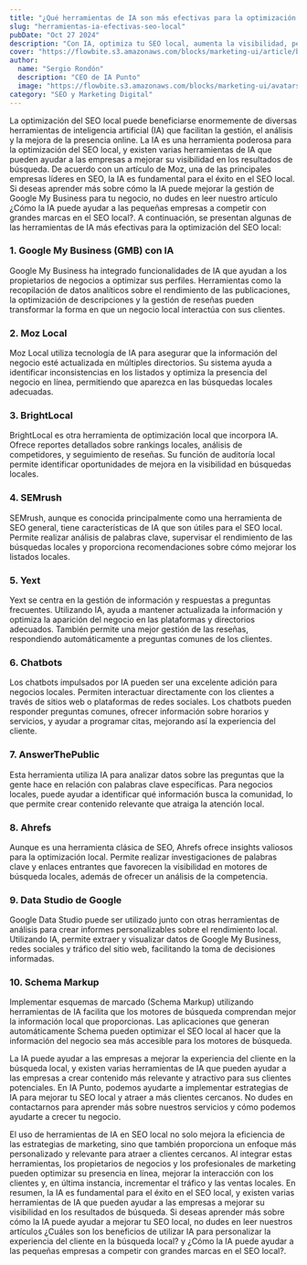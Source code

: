 ```yaml
---
title: "¿Qué herramientas de IA son más efectivas para la optimización del SEO local?"
slug: "herramientas-ia-efectivas-seo-local"
pubDate: "Oct 27 2024"
description: "Con IA, optimiza tu SEO local, aumenta la visibilidad, personaliza la experiencia y atrae clientes cercanos a tu negocio."
cover: "https://flowbite.s3.amazonaws.com/blocks/marketing-ui/article/blog-2.png"
author:
  name: "Sergio Rondón"
  description: "CEO de IA Punto"
  image: "https://flowbite.s3.amazonaws.com/blocks/marketing-ui/avatars/jese-leos.png"
category: "SEO y Marketing Digital"
---
```


La optimización del SEO local puede beneficiarse enormemente de diversas herramientas de inteligencia artificial (IA) que facilitan la gestión, el análisis y la mejora de la presencia online.
La IA es una herramienta poderosa para la optimización del SEO local, y existen varias herramientas de IA que pueden ayudar a las empresas a mejorar su visibilidad en los resultados de búsqueda. De acuerdo con un artículo de Moz, una de las principales empresas líderes en SEO, la IA es fundamental para el éxito en el SEO local. Si deseas aprender más sobre cómo la IA puede mejorar la gestión de Google My Business para tu negocio, no dudes en leer nuestro artículo ¿Cómo la IA puede ayudar a las pequeñas empresas a competir con grandes marcas en el SEO local?.
A continuación, se presentan algunas de las herramientas de IA más efectivas para la optimización del SEO local:

### 1. **Google My Business (GMB) con IA**

Google My Business ha integrado funcionalidades de IA que ayudan a los propietarios de negocios a optimizar sus perfiles. Herramientas como la recopilación de datos analíticos sobre el rendimiento de las publicaciones, la optimización de descripciones y la gestión de reseñas pueden transformar la forma en que un negocio local interactúa con sus clientes.

### 2. **Moz Local**

Moz Local utiliza tecnología de IA para asegurar que la información del negocio esté actualizada en múltiples directorios. Su sistema ayuda a identificar inconsistencias en los listados y optimiza la presencia del negocio en línea, permitiendo que aparezca en las búsquedas locales adecuadas.

### 3. **BrightLocal**

BrightLocal es otra herramienta de optimización local que incorpora IA. Ofrece reportes detallados sobre rankings locales, análisis de competidores, y seguimiento de reseñas. Su función de auditoría local permite identificar oportunidades de mejora en la visibilidad en búsquedas locales.

### 4. **SEMrush**

SEMrush, aunque es conocida principalmente como una herramienta de SEO general, tiene características de IA que son útiles para el SEO local. Permite realizar análisis de palabras clave, supervisar el rendimiento de las búsquedas locales y proporciona recomendaciones sobre cómo mejorar los listados locales.

### 5. **Yext**

Yext se centra en la gestión de información y respuestas a preguntas frecuentes. Utilizando IA, ayuda a mantener actualizada la información y optimiza la aparición del negocio en las plataformas y directorios adecuados. También permite una mejor gestión de las reseñas, respondiendo automáticamente a preguntas comunes de los clientes.

### 6. **Chatbots**

Los chatbots impulsados por IA pueden ser una excelente adición para negocios locales. Permiten interactuar directamente con los clientes a través de sitios web o plataformas de redes sociales. Los chatbots pueden responder preguntas comunes, ofrecer información sobre horarios y servicios, y ayudar a programar citas, mejorando así la experiencia del cliente.

### 7. **AnswerThePublic**

Esta herramienta utiliza IA para analizar datos sobre las preguntas que la gente hace en relación con palabras clave específicas. Para negocios locales, puede ayudar a identificar qué información busca la comunidad, lo que permite crear contenido relevante que atraiga la atención local.

### 8. **Ahrefs**

Aunque es una herramienta clásica de SEO, Ahrefs ofrece insights valiosos para la optimización local. Permite realizar investigaciones de palabras clave y enlaces entrantes que favorecen la visibilidad en motores de búsqueda locales, además de ofrecer un análisis de la competencia.

### 9. **Data Studio de Google**

Google Data Studio puede ser utilizado junto con otras herramientas de análisis para crear informes personalizables sobre el rendimiento local. Utilizando IA, permite extraer y visualizar datos de Google My Business, redes sociales y tráfico del sitio web, facilitando la toma de decisiones informadas.

### 10. **Schema Markup**

Implementar esquemas de marcado (Schema Markup) utilizando herramientas de IA facilita que los motores de búsqueda comprendan mejor la información local que proporcionas. Las aplicaciones que generan automáticamente Schema pueden optimizar el SEO local al hacer que la información del negocio sea más accesible para los motores de búsqueda.

La IA puede ayudar a las empresas a mejorar la experiencia del cliente en la búsqueda local, y existen varias herramientas de IA que pueden ayudar a las empresas a crear contenido más relevante y atractivo para sus clientes potenciales. En IA Punto, podemos ayudarte a implementar estrategias de IA para mejorar tu SEO local y atraer a más clientes cercanos. No dudes en contactarnos para aprender más sobre nuestros servicios y cómo podemos ayudarte a crecer tu negocio.

El uso de herramientas de IA en SEO local no solo mejora la eficiencia de las estrategias de marketing, sino que también proporciona un enfoque más personalizado y relevante para atraer a clientes cercanos. Al integrar estas herramientas, los propietarios de negocios y los profesionales de marketing pueden optimizar su presencia en línea, mejorar la interacción con los clientes y, en última instancia, incrementar el tráfico y las ventas locales.
En resumen, la IA es fundamental para el éxito en el SEO local, y existen varias herramientas de IA que pueden ayudar a las empresas a mejorar su visibilidad en los resultados de búsqueda. Si deseas aprender más sobre cómo la IA puede ayudar a mejorar tu SEO local, no dudes en leer nuestros artículos ¿Cuáles son los beneficios de utilizar IA para personalizar la experiencia del cliente en la búsqueda local? y ¿Cómo la IA puede ayudar a las pequeñas empresas a competir con grandes marcas en el SEO local?.
